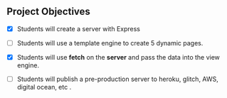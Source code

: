## Project Objectives
- [x] Students will create a server with Express
- [ ] Students will use a template engine to create 5 dynamic pages.
- [x] Students will use **fetch** on the **server** and pass the data into the view engine.
- [ ] Students will publish a pre-production server to heroku, glitch, AWS, digital ocean, etc .

